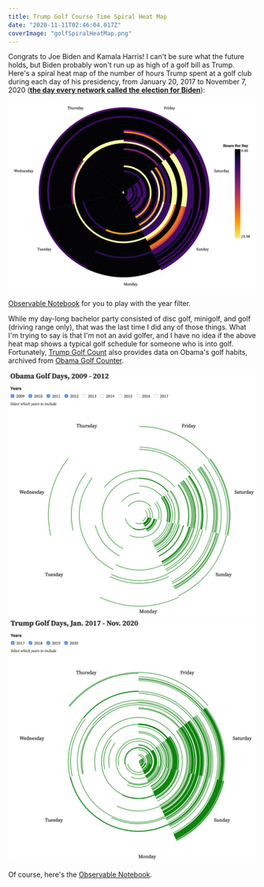 ```yaml
---
title: Trump Golf Course Time Spiral Heat Map
date: "2020-11-11T02:46:04.017Z"
coverImage: "golfSpiralHeatMap.png"
---
```

Congrats to Joe Biden and Kamala Harris! I can't be sure what the future holds, but Biden probably won't run up as high of a golf bill as Trump. Here's a spiral heat map of the number of hours Trump spent at a golf club during each day of his presidency, from January 20, 2017 to November 7, 2020 (**[the day every network called the election for Biden](https://www.usatoday.com/story/news/nation/2020/11/07/giuliani-holds-press-conference-four-seasons-total-landscaping/6209235002/)**):

![Trump golf time spiral heat map](./golfSpiralHeatMap.png)

[Observable Notebook](https://observablehq.com/@khxu/trump-golf-course-time-spiral-heatmap) for you to play with the year filter.

While my day-long bachelor party consisted of disc golf, minigolf, and golf (driving range only), that was the last time I did any of those things. What I'm trying to say is that I'm not an avid golfer, and I have no idea if the above heat map shows a typical golf schedule for someone who is into golf. Fortunately, [Trump Golf Count](https://trumpgolfcount.com/) also provides data on Obama's golf habits, archived from [Obama Golf Counter](http://web.archive.org/web/20171229181219/http://obamagolfcounter.com/).

![Obama golf days spiral time series](./obamaGolfSpiral.png)
![Trump golf days spiral time series](./trumpGolfSpiral.png)

Of course, here's the [Observable Notebook](https://observablehq.com/@khxu/trump-vs-obama-golf-visits).